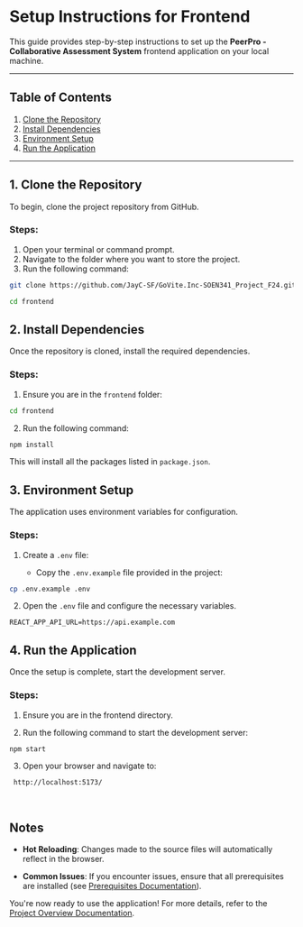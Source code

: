 # Setup Instructions for Frontend

This guide provides step-by-step instructions to set up the **PeerPro - Collaborative Assessment System** frontend application on your local machine.

---

## Table of Contents

1. [Clone the Repository](#1-clone-the-repository)
2. [Install Dependencies](#2-install-dependencies)
3. [Environment Setup](#3-environment-setup)
4. [Run the Application](#4-run-the-application)

---

## **1. Clone the Repository**

To begin, clone the project repository from GitHub.

### Steps:

1. Open your terminal or command prompt.
2. Navigate to the folder where you want to store the project.
3. Run the following command:

```bash
git clone https://github.com/JayC-SF/GoVite.Inc-SOEN341_Project_F24.git

cd frontend
```

## **2. Install Dependencies**

Once the repository is cloned, install the required dependencies.

### Steps:

1. Ensure you are in the `frontend` folder:

```bash
cd frontend
```

2. Run the following command:

```bash
npm install
```

This will install all the packages listed in `package.json`.

## **3. Environment Setup**

The application uses environment variables for configuration.

### Steps:

1. Create a `.env` file:

   - Copy the `.env.example` file provided in the project:

```bash
cp .env.example .env
```

2. Open the `.env` file and configure the necessary variables.

```env
REACT_APP_API_URL=https://api.example.com
```

## **4. Run the Application**

Once the setup is complete, start the development server.

### Steps:

1. Ensure you are in the frontend directory.

2. Run the following command to start the development server:

```bash
npm start
```

3. Open your browser and navigate to:

```arduino
 http://localhost:5173/
```

<br>

## Notes

- **Hot Reloading**: Changes made to the source files will automatically reflect in the browser.

- **Common Issues**: If you encounter issues, ensure that all prerequisites are installed (see [Prerequisites Documentation](./prerequisites_doc.md)).

You're now ready to use the application! For more details, refer to the [Project Overview Documentation](./project_overview_doc.md).
